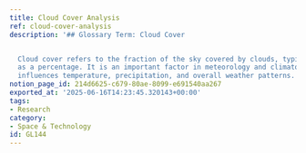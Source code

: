 ```yaml
---
title: Cloud Cover Analysis
ref: cloud-cover-analysis
description: '## Glossary Term: Cloud Cover


  Cloud cover refers to the fraction of the sky covered by clouds, typically expressed
  as a percentage. It is an important factor in meteorology and climatology, as it
  influences temperature, precipitation, and overall weather patterns.'
notion_page_id: 214d6625-c679-80ae-8099-e691540aa267
exported_at: '2025-06-16T14:23:45.320143+00:00'
tags:
- Research
category:
- Space & Technology
id: GL144
---
```


